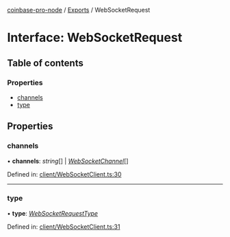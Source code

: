 [coinbase-pro-node](../README.md) / [Exports](../modules.md) / WebSocketRequest

# Interface: WebSocketRequest

## Table of contents

### Properties

- [channels](websocketrequest.md#channels)
- [type](websocketrequest.md#type)

## Properties

### channels

• **channels**: _string_[] \| [_WebSocketChannel_](websocketchannel.md)[]

Defined in: [client/WebSocketClient.ts:30](https://github.com/bennycode/coinbase-pro-node/blob/baa73d4/src/client/WebSocketClient.ts#L30)

---

### type

• **type**: [_WebSocketRequestType_](../enums/websocketrequesttype.md)

Defined in: [client/WebSocketClient.ts:31](https://github.com/bennycode/coinbase-pro-node/blob/baa73d4/src/client/WebSocketClient.ts#L31)

